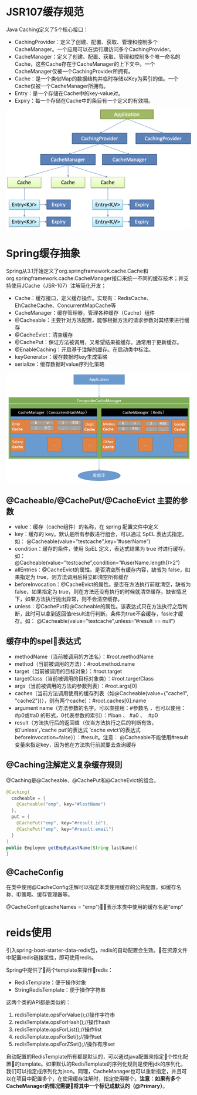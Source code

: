 # JSR107缓存规范

Java Caching定义了5个核心接口：

- CachingProvider：定义了创建、配置、获取、管理和控制多个CacheManager。一个应用可以在运行期访问多个CachingProvider。
- CacheManager：定义了创建、配置、获取、管理和控制多个唯一命名的Cache，这些Cache存在于CacheManager的上下文中。一个CacheManager仅被一个CachingProvider所拥有。
- Cache：是一个类似Map的数据结构并临时存储以Key为索引的值。一个Cache仅被一个CacheManager所拥有。
- Entry：是一个存储在Cache中的key-value对。
- Expiry：每一个存储在Cache中的条目有一个定义的有效期。

![JSR107架构图](images/jsr107架构图.png)

# Spring缓存抽象

Spring从3.1开始定义了org.springframework.cache.Cache和org.springframework.cache.CacheManager接口来统一不同的缓存技术；并支持使用JCache（JSR-107）注解简化开发；

- Cache：缓存接口，定义缓存操作。实现有：RedisCache、EhCacheCache、ConcurrentMapCache等
- CacheManager：缓存管理器，管理各种缓存（Cache）组件
- @Cacheable：主要针对方法配置，能够根据方法的请求参数对其结果进行缓存
- @CacheEvict：清空缓存
- @CachePut：保证方法被调用，又希望结果被缓存。通常用于更新缓存。
- @EnableCaching：开启基于注解的缓存。在启动类中标注。
- keyGenerator：缓存数据时key生成策略
- serialize：缓存数据时value序列化策略

![spring缓存抽象](images/spring缓存抽象.png)

## @Cacheable/@CachePut/@CacheEvict 主要的参数

- value：缓存（cache组件）的名称，在 spring 配置文件中定义
- key：缓存的 key。默认是所有参数进行组合，可以通过 SpEL 表达式指定。如： @Cacheable(value=”testcache”,key=”#userName”)
- condition：缓存的条件，使用 SpEL 定义，表达式结果为 true 时进行缓存。如： @Cacheable(value=”testcache”,condition=”#userName.length()>2”)
- allEntries：@CacheEvict的属性。是否清空所有缓存内容，缺省为 false，如果指定为 true，则方法调用后将立即清空所有缓存
- beforeInvocation：@CacheEvict的属性。是否在方法执行前就清空，缺省为 false，如果指定为 true，则在方法还没有执行的时候就清空缓存，缺省情况下，如果方法执行抛出异常，则不会清空缓存。
- unless：@CachePut和@Cacheable的属性。该表达式只在方法执行之后判断，此时可以拿到返回值result进行判断。条件为true不会缓存，fasle才缓存。如： @Cacheable(value=”testcache”,unless=”#result == null”)

## 缓存中的spel表达式

- methodName（当前被调用的方法名）：#root.methodName
- method（当前被调用的方法）：#root.method.name
- target（当前被调用的目标对象）：#root.target
- targetClass（当前被调用的目标对象类）：#root.targetClass
- args（当前被调用的方法的参数列表）：#root.args[0]
- caches（当前方法调用使用的缓存列表（如@Cacheable(value={"cache1", "cache2"})），则有两个cache）：#root.caches[0].name
- argument name（方法参数的名字。可以直接用：#参数名 ，也可以使用：#p0或#a0 的形式，0代表参数的索引）：#iban 、 #a0 、  #p0 
- result（方法执行后的返回值（仅当方法执行之后的判断有效，如‘unless’，’cache put’的表达式 ’cache evict’的表达式beforeInvocation=false））：#result。注意： @Cacheable不能使用#result变量来指定key，因为他在方法执行前就要去查询缓存

## @Caching注解定义复杂缓存规则

@Caching是@Cacheable、@CachePut和@CacheEvict的组合。

```Java
@Caching(
  cacheable = {
    @Cacheable("emp", key="#lastName")
  },
  put = {
    @CachePut("emp", key="#result.id"),
    @CachePut("emp", key="#result.email")
  }
)
public Employee getEmpByLastName(String lastName){
}
```

## @CacheConfig

在类中使用@CacheConfig注解可以指定本类使用缓存的公共配置，如缓存名称、ID策略、缓存管理器等。

@CacheConfig(cacheNames = "emp")，表示本类中使用的缓存名是“emp”

# reids使用

引入spring-boot-starter-data-redis包，redis的自动配置会生效。在资源文件中配置redis链接属性，即可使用redis。

Spring中提供了两个template来操作redis：
- RedisTemplate：便于操作对象
- StringRedisTemplate：便于操作字符串

这两个类的API都是类似的：
1. redisTemplate.opsForValue();//操作字符串
2. redisTemplate.opsForHash();//操作hash
3. redisTemplate.opsForList();//操作list
4. redisTemplate.opsForSet();//操作set
5. redisTemplate.opsForZSet();//操作有序set

自动配置的RedisTemplate所有都是默认的，可以通过java配置来指定个性化配置的template。如果默认的RedisTemplate的序列化规则是使用jdk的序列化，我们可以指定成序列化为json。同理，CacheManager也可以重新指定，并且可以在项目中配置多个，在使用缓存注解时，指定使用哪个。**注意：如果有多个CacheManager的情况需要将其中一个标记成默认的（@Primary）**。
